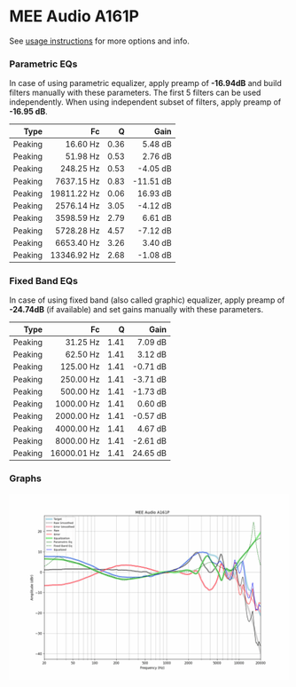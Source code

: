 # MEE Audio A161P
See [usage instructions](https://github.com/jaakkopasanen/AutoEq#usage) for more options and info.

### Parametric EQs
In case of using parametric equalizer, apply preamp of **-16.94dB** and build filters manually
with these parameters. The first 5 filters can be used independently.
When using independent subset of filters, apply preamp of **-16.95 dB**.

| Type    | Fc          |    Q | Gain      |
|--------:|------------:|-----:|----------:|
| Peaking | 16.60 Hz    | 0.36 | 5.48 dB   |
| Peaking | 51.98 Hz    | 0.53 | 2.76 dB   |
| Peaking | 248.25 Hz   | 0.53 | -4.05 dB  |
| Peaking | 7637.15 Hz  | 0.83 | -11.51 dB |
| Peaking | 19811.22 Hz | 0.06 | 16.93 dB  |
| Peaking | 2576.14 Hz  | 3.05 | -4.12 dB  |
| Peaking | 3598.59 Hz  | 2.79 | 6.61 dB   |
| Peaking | 5728.28 Hz  | 4.57 | -7.12 dB  |
| Peaking | 6653.40 Hz  | 3.26 | 3.40 dB   |
| Peaking | 13346.92 Hz | 2.68 | -1.08 dB  |

### Fixed Band EQs
In case of using fixed band (also called graphic) equalizer, apply preamp of **-24.74dB**
(if available) and set gains manually with these parameters.

| Type    | Fc          |    Q | Gain     |
|--------:|------------:|-----:|---------:|
| Peaking | 31.25 Hz    | 1.41 | 7.09 dB  |
| Peaking | 62.50 Hz    | 1.41 | 3.12 dB  |
| Peaking | 125.00 Hz   | 1.41 | -0.71 dB |
| Peaking | 250.00 Hz   | 1.41 | -3.71 dB |
| Peaking | 500.00 Hz   | 1.41 | -1.73 dB |
| Peaking | 1000.00 Hz  | 1.41 | 0.60 dB  |
| Peaking | 2000.00 Hz  | 1.41 | -0.57 dB |
| Peaking | 4000.00 Hz  | 1.41 | 4.67 dB  |
| Peaking | 8000.00 Hz  | 1.41 | -2.61 dB |
| Peaking | 16000.01 Hz | 1.41 | 24.65 dB |

### Graphs
![](./MEE%20Audio%20A161P.png)